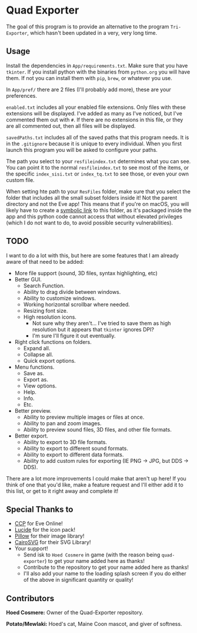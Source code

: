 # Quad Exporter

The goal of this program is to provide an alternative to the program `Tri-Exporter`, which hasn't been updated in a very, very long time.

## Usage

Install the dependencies in `App/requirements.txt`. Make sure that you have `tkinter`. If you install python with the binaries from `python.org` you will have them. If not you can install them with `pip`, `brew`, or whatever you use.

In `App/pref/` there are 2 files (I'll probably add more), these are your preferences.

`enabled.txt` includes all your enabled file extensions. Only files with these extensions will be displayed. I've added as many as I've noticed, but I've commented them out with `#`. If there are no extensions in this file, or they are all commented out, then all files will be displayed.

`savedPaths.txt` includes all of the saved paths that this program needs. It is in the `.gitignore` because it is unique to every individual. When you first launch this program you will be asked to configure your paths.

The path you select to your `resfileindex.txt` determines what you can see. You can point it to the normal `resfileindex.txt` to see most of the items, or the specific `index_sisi.txt` or `index_tq.txt` to see those, or even your own custom file.

When setting hte path to your `ResFiles` folder, make sure that you select the folder that includes all the small subset folders inside it! Not the parent directory and not the Eve app! This means that if you're on macOS, you will likely have to create a [symbolic link](https://www.howtogeek.com/297721/how-to-create-and-use-symbolic-links-aka-symlinks-on-a-mac/) to this folder, as it's packaged inside the app and this python code cannot access that without elevated privileges (which I do not want to do, to avoid possible security vulnerabilities).

## TODO

I want to do a lot with this, but here are some features that I am already aware of that need to be added:

- More file support (sound, 3D files, syntax highlighting, etc)
- Better GUI.
  - Search Function.
  - Ability to drag divide between windows.
  - Ability to customize windows.
  - Working horizontal scrollbar where needed.
  - Resizing font size.
  - High resolution icons.
    - Not sure why they aren't... I've tried to save them as high resolution but it appears that `tkinter` ignores DPI?
    - I'm sure I'll figure it out eventually.
- Right click functions on folders.
  - Expand all.
  - Collapse all.
  - Quick export options.
- Menu functions.
  - Save as.
  - Export as.
  - View options.
  - Help.
  - Info.
  - Etc.
- Better preview.
  - Ability to preview multiple images or files at once.
  - Ability to pan and zoom images.
  - Ability to preview sound files, 3D files, and other file formats.
- Better export.
  - Ability to export to 3D file formats.
  - Ability to export to different sound formats.
  - Ability to export to different data formats.
  - Ability to add custom rules for exporting (IE PNG -> JPG, but DDS -> DDS).

There are a lot more improvements I could make that aren't up here! If you think of one that you'd like, make a feature request and I'll either add it to this list, or get to it right away and complete it!

## Special Thanks to

- [CCP](https://www.eveonline.com) for Eve Online!
- [Lucide](https://github.com/lucide-icons/lucide) for the icon pack!
- [Pillow](https://pillow.readthedocs.io/en/stable/) for their image library!
- [CairoSVG](https://cairosvg.org) for their SVG Library!
- Your support!
  - Send isk to `Hoed Cosmere` in game (with the reason being `quad-exporter`) to get your name added here as thanks!
  - Contribute to the repository to get your name added here as thanks!
  - I'll also add your name to the loading splash screen if you do either of the above in significant quantity or quality!

## Contributors

**Hoed Cosmere:** Owner of the Quad-Exporter repository.

**Potato/Mewlaki:** Hoed's cat, Maine Coon mascot, and giver of softness.
